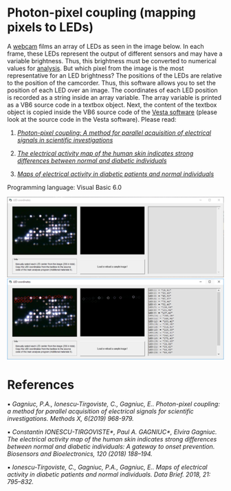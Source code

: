 # Photon-pixel coupling (mapping pixels to LEDs)

A [webcam](https://github.com/Gagniuc/WebCam-software-sampling) films an array of LEDs as seen in the image below. In each frame, these LEDs represent the output of different sensors and may have a variable brightness. Thus, this brightness must be converted to numerical values for [analysis](https://github.com/Gagniuc/Prototype-software-for-Photon-pixel-coupling). But which pixel from the image is the most representative for an LED brightness? The positions of the LEDs are relative to the position of the camcorder. Thus, this software allows you to set the position of each LED over an image. The coordinates of each LED position is recorded as a string inside an array variable. The array variable is printed as a VB6 source code in a textbox object. Next, the content of the textbox object is copied inside the VB6 source code of the [Vesta software](https://github.com/Gagniuc/Prototype-software-for-Photon-pixel-coupling) (please look at the source code in the Vesta software). Please read:

1) <i>[Photon-pixel coupling: A method for parallel acquisition of electrical signals in scientific investigations](https://www.sciencedirect.com/science/article/pii/S2215016119300901)</i>

2) <i>[The electrical activity map of the human skin indicates strong differences between normal and diabetic individuals](https://www.sciencedirect.com/science/article/abs/pii/S0956566318306663)</i> 

3) <i>[Maps of electrical activity in diabetic patients and normal individuals](https://www.sciencedirect.com/science/article/pii/S2352340918312204)</i>

Programming language: Visual Basic 6.0

![screenshot](https://github.com/Gagniuc/Mapping-pixels-to-LEDs-for-the-Photon-pixel-coupling-method/blob/main/Map%20pixels%20to%20LEDs%20(1).PNG)
![screenshot](https://github.com/Gagniuc/Mapping-pixels-to-LEDs-for-the-Photon-pixel-coupling-method/blob/main/Map%20pixels%20to%20LEDs%20(2).PNG)

# References
▪	<i>Gagniuc, P.A., Ionescu-Tirgoviste, C., Gagniuc, E.. Photon-pixel coupling: a method for parallel acquisition of electrical signals for scientific investigations. Methods X, 6(2019) 968-979.</i>

▪	<i>Constantin IONESCU-TIRGOVISTE*, Paul A. GAGNIUC*, Elvira Gagniuc. The electrical activity map of the human skin indicates strong differences between normal and diabetic individuals: A gateway to onset prevention. Biosensors and Bioelectronics, 120 (2018) 188–194. </i>

▪	<i>Ionescu-Tirgoviste, C., Gagniuc, P.A., Gagniuc, E.. Maps of electrical activity in diabetic patients and normal individuals.  Data Brief. 2018, 21: 795–832.</i>
